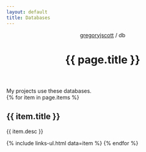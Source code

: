 ```yaml
---
layout: default
title: Databases
---
```


<header>
  <nav>
    <a href="/">gregoryjscott</a> / db
  </nav>

  <h1>{{ page.title }}</h1>
</header>

<section markdown="1">
My projects use these databases.
</section>

<section>
{% for item in page.items %}
  <h1>{{ item.title }}</h1>

  <p>{{ item.desc }}</p>

  {% include links-ul.html data=item %}
{% endfor %}
</section>
